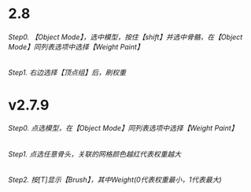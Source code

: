 # 2.8
###### Step0. 【Object Mode】，选中模型，按住【shift】并选中骨骼，在【Object Mode】同列表选项中选择【Weight Paint】
###### Step1.  右边选择【顶点组】后，刷权重

# v2.7.9
###### Step0. 点选模型，在【Object Mode】同列表选项中选择【Weight Paint】
###### Step1. 点选任意骨头，关联的网格颜色越红代表权重越大
###### Step2. 按[T]显示【Brush】，其中Weight(0代表权重最小，1代表最大)
